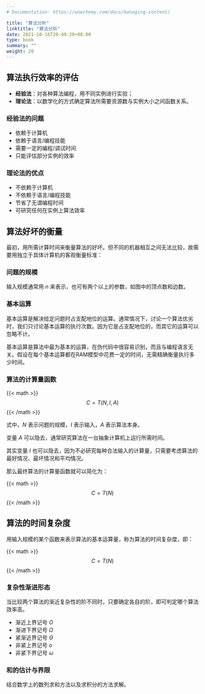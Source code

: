 ```yaml
---
# Documentation: https://wowchemy.com/docs/managing-content/

title: "算法分析"
linktitle: "算法分析"
date: 2021-10-16T20:49:20+08:00
type: book
summary: ""
weight: 20
---
```


<!--more-->

## 算法执行效率的评估

- **经验法**：对各种算法编程，用不同实例进行实验；
- **理论法**：以数学化的方式确定算法所需要资源数与实例大小之间函数关系。

### 经验法的问题

- 依赖于计算机
- 依赖于语言/编程技能
- 需要一定的编程/调试时间
- 只能评估部分实例的效率

### 理论法的优点

- 不依赖于计算机
- 不依赖于语言/编程技能
- 节省了无谓编程时间
- 可研究任何在实例上算法效率

## 算法好坏的衡量

最初，用所需计算时间来衡量算法的好坏。但不同的机器相互之间无法比较，故需要用独立于具体计算机的客观衡量标准：

### 问题的规模

输入规模通常用 $n$ 来表示，也可有两个以上的参数，如图中的顶点数和边数。

### 基本运算

基本运算是解决给定问题时占支配地位的运算。通常情况下，讨论一个算法优劣时，我们只讨论基本运算的执行次数。因为它是占支配地位的，而其它的运算可以忽略不计。

基本运算是算法中最为基本的运算，在伪代码中很容易识别，而且与编程语言无关。假设在每个基本运算都在RAM模型中花费一定的时间，无需精确衡量执行多少时间。

### 算法的计算量函数

{{< math >}}
$$
C = T(N, I, A)
$$
{{< /math >}}

式中，$N$ 表示问题的规模，$I$ 表示输入，$A$ 表示算法本身。

变量 $A$ 可以隐去，通常研究算法在一台抽象计算机上运行所需时间。

其实变量 $I$ 也可以隐去，因为不必研究每种合法输入的计算量，只需要考虑算法的最好情况、最坏情况和平均情况。

那么最终算法的计算量函数就可以简化为：

{{< math >}}
$$
C = T(N)
$$
{{< /math >}}

## 算法的时间复杂度

用输入规模的某个函数来表示算法的基本运算量，称为算法的时间复杂度，即：

{{< math >}}
$$
C = T(N)
$$
{{< /math >}}

### 复杂性渐进形态

当比较两个算法的渐近复杂性的阶不同时，只要确定各自的阶，即可判定哪个算法效率高。

- 渐近上界记号 $O$
- 渐进下界记号 $\Omega$
- 紧渐近界记号 $\Theta$
- 非紧上界记号 $o$
- 非紧下界记号 $\omega$

### 和的估计与界限

结合数学上的数列求和方法以及求积分的方法求解。
